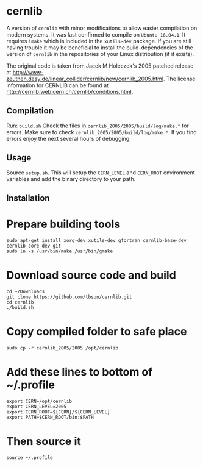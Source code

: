 cernlib
=======

A version of `cernlib` with minor modifications to allow easier compilation on modern systems.
It was last confirmed to compile on `Ubuntu 16.04.1`. It requires `imake` which is included in the 
`xutils-dev` package. If you are still having trouble it may be beneficial to install the build-dependencies of the
version of `cernlib` in the repositories of your Linux distribution (if it exists).

The original code is taken from Jacek M Holeczek's 2005 patched release at
<http://www-zeuthen.desy.de/linear_collider/cernlib/new/cernlib_2005.html>.
The license information for CERNLIB can be found at <http://cernlib.web.cern.ch/cernlib/conditions.html>.

Compilation
-----------

Run: `build.sh`
Check the files in `cernlib_2005/2005/build/log/make.*` for errors. 
Make sure to check `cernlib_2005/2005/build/log/make.*`.
If you find errors enjoy the next several hours of debugging.

Usage
-----

Source `setup.sh`. This will setup the `CERN_LEVEL` and `CERN_ROOT` environment variables and add the binary 
directory to your path.

Installation
------------

# Prepare building tools
```
sudo apt-get install xorg-dev xutils-dev gfortran cernlib-base-dev cernlib-core-dev git
sudo ln -s /usr/bin/make /usr/bin/gmake
```

# Download source code and build
```
cd ~/Downloads
git clone https://github.com/tbson/cernlib.git
cd cernlib
./build.sh
```

# Copy compiled folder to safe place
```
sudo cp -r cernlib_2005/2005 /opt/cernlib
```

# Add these lines to bottom of ~/.profile
```
export CERN=/opt/cernlib
export CERN_LEVEL=2005
export CERN_ROOT=${CERN}/${CERN_LEVEL}
export PATH=$CERN_ROOT/bin:$PATH
```

# Then source it
```
source ~/.profile
```
